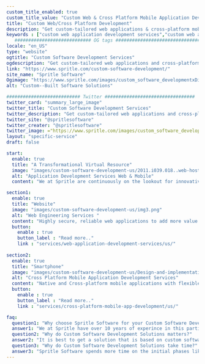```yaml
---
custom_title_enabled: true
custom_title_value: "Custom Web & Cross Platform Mobile Application Development Services in US"
title: "Custom Web/Cross Platform Development"
description: "Get custom-tailored web applications & cross-platform mobile applications developed by one of the best teams in Spritle. We offer End-to-End development services globally."
keywords : ["custom web application development services","custom web application development","cross platform app development","cross platform mobile app development"]
   ############################ OG tags #################################
locale: "en_US"
type: "website"
ogtitle: "Custom Software Development Services" 
ogdescription: "Get custom-tailored web applications and cross-platform mobile applications developed by one of the best teams in Spritle. We offer End-to-End development services."
link: "https://www.spritle.com/custom-software-development/"
site_name: "Spritle Software"
Ogimage: "https://www.spritle.com/images/custom_software_developmentxDigital-Application-Development-Company.png.pagespeed.ic.bVx5Niq8s2.webp"
alt: "Custom--Built Software Solutions" 

########################### Twitter #################################
twitter_card: "summary_large_image"
twitter_title: "Custom Software Development Services" 
twitter_description: "Get custom-tailored web applications and cross-platform mobile applications developed by one of the best teams in Spritle. We offer End-to-End development services."
twitter_site: "@spritlesoftware"
twitter_creater: "@spritlesoftware"
twitter_image: ="https://www.spritle.com/images/custom_software_developmentxDigital-Application-Development-Company.png.pagespeed.ic.bVx5Niq8s2.webp"
layout: "specific-service"
draft: false

start:
  enable: true
  title: "A Transformational Virtual Resource"
  image: "images/custom-software-development-us/2011.i039.018..web-hosting-isometric-[Converted].png"
  alt: "Application Development Services Web & Mobile"
  content: "We at Spritle are continuously on the lookout for innovative methods to combine the technological revolution with the goal of bringing you faultless apps four times faster to market. We create and deploy unique software solutions utilising cutting-edge technologies such as AI and machine learning, React, and the cloud to your hands in a timely manner."

section1:
  enable: true
  title: "Website"
  image: "images/custom-software-development-us/img3.png"
  alt: "Web Engineering Services "
  content: "Highly secure, reliable web applications to add more value to your business"
  button:
    enable : true
    button_label : "Read more.."
    link : "services/web-application-development-services/us/"
  
section2:
  enable: true
  title: "Smartphone"
  image: "images/custom-software-development-us/Design-and-implementation-of-Native-Android-Apps.png"
  alt: "Cross Platform Mobile Application Development Services"
  content: "Native and Cross-platform mobile applications with flexible features and design"
  button:
    enable : true
    button_label : "Read more.."
    link : "services/cross-platform-mobile-app-development/us/"

faq:
  question1: "Why choose Spritle Software for your Custom Software Development Solutions?"
  answer1: "We at Spritle have over 10 years of experince in this particular field and have managed to satisfy many of our fellow clients when it comes to custom software development solutions. Our development team completely devotes themselves to the perfect completion of the required solution."
  question2: "Why do Custom Software Development Solutions matters?"
  answer2: "It is best to get a solution that is based on custom software development than using an existing one as no two businesses are the same."
  question3: "Why do Custom Software Development Solutions take time?"
  answer3: "Spritle Software spends more time on the initial phases like Analyzing, Designing, and finally Developing your idea into the custom software solution you require. The primary reason is the meticulous planning and developing of the software."
---
```

